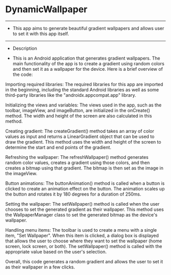 # DynamicWallpaper
----------------------------------------------------------------------------------
* This app aims to generate beautiful gradient wallpapers and allows user to set it with this app itself.

-------------------------------------------------------------------------------------------------------
* Description
- This is an Android application that generates gradient wallpapers. The main functionality of the app is to create a gradient using random colors and then set it as a wallpaper for the device. Here is a brief overview of the code:

Importing required libraries:
The required libraries for this app are imported in the beginning, including the standard Android libraries as well as some third-party libraries like the "androidx.appcompat.app" library.

Initializing the views and variables:
The views used in the app, such as the toolbar, imageView, and imageButton, are initialized in the onCreate() method. The width and height of the screen are also calculated in this method.

Creating gradient:
The createGradient() method takes an array of color values as input and returns a LinearGradient object that can be used to draw the gradient. This method uses the width and height of the screen to determine the start and end points of the gradient.

Refreshing the wallpaper:
The refreshWallpaper() method generates random color values, creates a gradient using those colors, and then creates a bitmap using that gradient. The bitmap is then set as the image in the imageView.

Button animations:
The buttonAnimation() method is called when a button is clicked to create an animation effect on the button. The animation scales up the button and rotates it by 180 degrees for a duration of 250ms.

Setting the wallpaper:
The setWallpaper() method is called when the user chooses to set the generated gradient as their wallpaper. This method uses the WallpaperManager class to set the generated bitmap as the device's wallpaper.

Handling menu items:
The toolbar is used to create a menu with a single item, "Set Wallpaper". When this item is clicked, a dialog box is displayed that allows the user to choose where they want to set the wallpaper (home screen, lock screen, or both). The setWallpaper() method is called with the appropriate value based on the user's selection.

Overall, this code generates a random gradient and allows the user to set it as their wallpaper in a few clicks.
